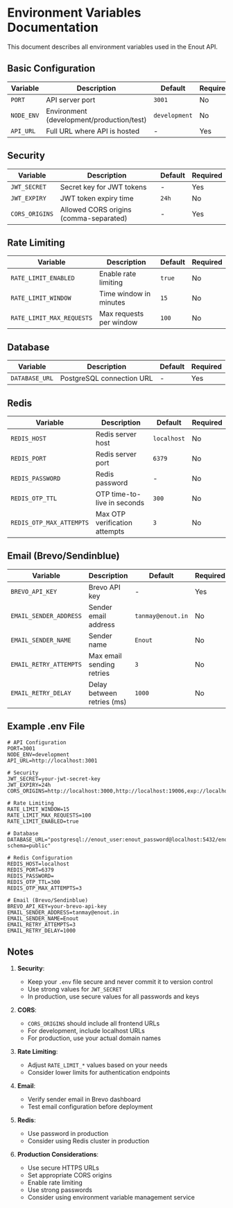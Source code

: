 # Environment Variables Documentation

This document describes all environment variables used in the Enout API.

## Basic Configuration

| Variable | Description | Default | Required |
|----------|-------------|---------|----------|
| `PORT` | API server port | `3001` | No |
| `NODE_ENV` | Environment (development/production/test) | `development` | No |
| `API_URL` | Full URL where API is hosted | - | Yes |

## Security

| Variable | Description | Default | Required |
|----------|-------------|---------|----------|
| `JWT_SECRET` | Secret key for JWT tokens | - | Yes |
| `JWT_EXPIRY` | JWT token expiry time | `24h` | No |
| `CORS_ORIGINS` | Allowed CORS origins (comma-separated) | - | Yes |

## Rate Limiting

| Variable | Description | Default | Required |
|----------|-------------|---------|----------|
| `RATE_LIMIT_ENABLED` | Enable rate limiting | `true` | No |
| `RATE_LIMIT_WINDOW` | Time window in minutes | `15` | No |
| `RATE_LIMIT_MAX_REQUESTS` | Max requests per window | `100` | No |

## Database

| Variable | Description | Default | Required |
|----------|-------------|---------|----------|
| `DATABASE_URL` | PostgreSQL connection URL | - | Yes |

## Redis

| Variable | Description | Default | Required |
|----------|-------------|---------|----------|
| `REDIS_HOST` | Redis server host | `localhost` | No |
| `REDIS_PORT` | Redis server port | `6379` | No |
| `REDIS_PASSWORD` | Redis password | - | No |
| `REDIS_OTP_TTL` | OTP time-to-live in seconds | `300` | No |
| `REDIS_OTP_MAX_ATTEMPTS` | Max OTP verification attempts | `3` | No |

## Email (Brevo/Sendinblue)

| Variable | Description | Default | Required |
|----------|-------------|---------|----------|
| `BREVO_API_KEY` | Brevo API key | - | Yes |
| `EMAIL_SENDER_ADDRESS` | Sender email address | `tanmay@enout.in` | No |
| `EMAIL_SENDER_NAME` | Sender name | `Enout` | No |
| `EMAIL_RETRY_ATTEMPTS` | Max email sending retries | `3` | No |
| `EMAIL_RETRY_DELAY` | Delay between retries (ms) | `1000` | No |

## Example .env File

```env
# API Configuration
PORT=3001
NODE_ENV=development
API_URL=http://localhost:3001

# Security
JWT_SECRET=your-jwt-secret-key
JWT_EXPIRY=24h
CORS_ORIGINS=http://localhost:3000,http://localhost:19006,exp://localhost:19000

# Rate Limiting
RATE_LIMIT_WINDOW=15
RATE_LIMIT_MAX_REQUESTS=100
RATE_LIMIT_ENABLED=true

# Database
DATABASE_URL="postgresql://enout_user:enout_password@localhost:5432/enout_local?schema=public"

# Redis Configuration
REDIS_HOST=localhost
REDIS_PORT=6379
REDIS_PASSWORD=
REDIS_OTP_TTL=300
REDIS_OTP_MAX_ATTEMPTS=3

# Email (Brevo/Sendinblue)
BREVO_API_KEY=your-brevo-api-key
EMAIL_SENDER_ADDRESS=tanmay@enout.in
EMAIL_SENDER_NAME=Enout
EMAIL_RETRY_ATTEMPTS=3
EMAIL_RETRY_DELAY=1000
```

## Notes

1. **Security**:
   - Keep your `.env` file secure and never commit it to version control
   - Use strong values for `JWT_SECRET`
   - In production, use secure values for all passwords and keys

2. **CORS**:
   - `CORS_ORIGINS` should include all frontend URLs
   - For development, include localhost URLs
   - For production, use your actual domain names

3. **Rate Limiting**:
   - Adjust `RATE_LIMIT_*` values based on your needs
   - Consider lower limits for authentication endpoints

4. **Email**:
   - Verify sender email in Brevo dashboard
   - Test email configuration before deployment

5. **Redis**:
   - Use password in production
   - Consider using Redis cluster in production

6. **Production Considerations**:
   - Use secure HTTPS URLs
   - Set appropriate CORS origins
   - Enable rate limiting
   - Use strong passwords
   - Consider using environment variable management service
